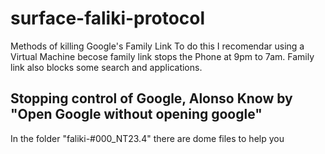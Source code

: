 # surface-faliki-protocol
Methods of killing Google's Family Link
To do this I recomendar using a Virtual Machine becose family link stops the Phone at 9pm to 7am.
Family link also blocks some search and applications. 
## Stopping control of Google, Alonso Know by "Open Google without opening google" 
In the folder "faliki-#000_NT23.4" there are dome files to help you
